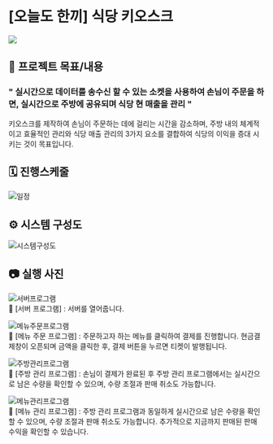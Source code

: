 # [오늘도 한끼] 식당 키오스크
<p> 
<img src="https://img.shields.io/badge/Java-3776AB.svg?style=for-the-badge&logo=oracle&logoColor=white"/>
</p>

## 📑 프로젝트 목표/내용
### " 실시간으로 데이터를 송수신 할 수 있는 소켓을 사용하여 손님이 주문을 하면, 실시간으로 주방에 공유되며 식당 현 매출을 관리 "
키오스크를 제작하여 손님이 주문하는 데에 걸리는 시간을 감소하며, 주방 내의 체계적이고 효율적인 관리와 식당 매출 관리의 3가지 요소를 결합하여 식당의 이익을 증대 시키는 것이 목표입니다.

## 🗓️ 진행스케줄
![일정](https://github.com/Lee-SeulGi/INHACommunity/assets/89624548/908f295a-f108-42f3-94af-51570090484f)

## ⚙ 시스템 구성도
![시스템구성도](https://github.com/Lee-SeulGi/INHACommunity/assets/89624548/d27db1b3-bbbf-48dd-b246-88468b15c6ed)

## 📷 실행 사진
![서버프로그램](https://github.com/Lee-SeulGi/DiningRoomKiosk/assets/89624548/22577aa6-b6da-4d6f-9b86-1dab7a4ca601)
<br>
📌 [서버 프로그램] : 서버를 열어줍니다.

![메뉴주문프로그램](https://github.com/Lee-SeulGi/DiningRoomKiosk/assets/89624548/114c5f0a-e491-4ed2-a51f-658be7b43719)
<br>
📌 [메뉴 주문 프로그램] : 주문하고자 하는 메뉴를 클릭하여 결제를 진행합니다. 현금결제창이 오픈되며 금액을 클릭한 후, 결제 버튼을 누르면 티켓이 발행됩니다.

![주방관리프로그램](https://github.com/Lee-SeulGi/DiningRoomKiosk/assets/89624548/e9ea427d-a4ed-43cf-a8ab-07c5626be7ed)
<br>
📌 [주방 관리 프로그램] : 손님이 결제가 완료된 후 주방 관리 프로그램에서는 실시간으로 남은 수량을 확인할 수 있으며, 수량 조절과 판매 취소도 가능합니다.

![메뉴관리프로그램](https://github.com/Lee-SeulGi/DiningRoomKiosk/assets/89624548/5d250763-1dff-46a3-8fc3-274a75c9e5ba)
<br>
📌 [메뉴 관리 프로그램] : 주방 관리 프로그램과 동일하게 실시간으로 남은 수량을 확인할 수 있으며, 수량 조절과 판매 취소도 가능합니다. 추가적으로 지금까지 판매된 판매 수익을 확인할 수 있습니다.
